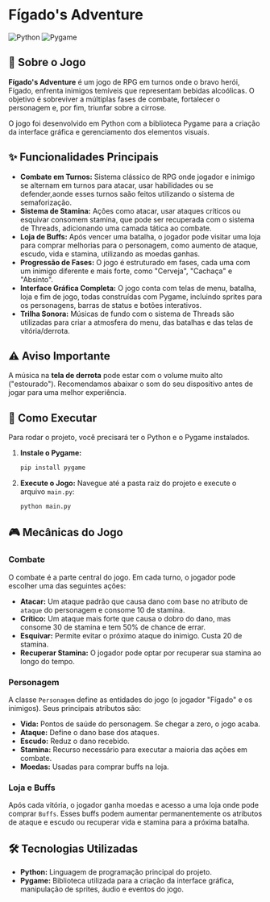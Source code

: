 # Fígado's Adventure

![Python](https://img.shields.io/badge/python-3.x-blue.svg) ![Pygame](https://img.shields.io/badge/pygame-2.x-green.svg)

## 📖 Sobre o Jogo

**Fígado's Adventure** é um jogo de RPG em turnos onde o bravo herói, Fígado, enfrenta inimigos temíveis que representam bebidas alcoólicas. O objetivo é sobreviver a múltiplas fases de combate, fortalecer o personagem e, por fim, triunfar sobre a cirrose.

O jogo foi desenvolvido em Python com a biblioteca Pygame para a criação da interface gráfica e gerenciamento dos elementos visuais.

## ✨ Funcionalidades Principais

* **Combate em Turnos:** Sistema clássico de RPG onde jogador e inimigo se alternam em turnos para atacar, usar habilidades ou se defender,aonde esses turnos saão feitos utilizando o sistema de semaforização.
* **Sistema de Stamina:** Ações como atacar, usar ataques críticos ou esquivar consomem stamina, que pode ser recuperada com o sistema de Threads, adicionando uma camada tática ao combate.
* **Loja de Buffs:** Após vencer uma batalha, o jogador pode visitar uma loja para comprar melhorias para o personagem, como aumento de ataque, escudo, vida e stamina, utilizando as moedas ganhas.
* **Progressão de Fases:** O jogo é estruturado em fases, cada uma com um inimigo diferente e mais forte, como "Cerveja", "Cachaça" e "Absinto".
* **Interface Gráfica Completa:** O jogo conta com telas de menu, batalha, loja e fim de jogo, todas construídas com Pygame, incluindo sprites para os personagens, barras de status e botões interativos.
* **Trilha Sonora:** Músicas de fundo com o sistema de Threads são utilizadas para criar a atmosfera do menu, das batalhas e das telas de vitória/derrota.

## ⚠️ Aviso Importante

A música na **tela de derrota** pode estar com o volume muito alto ("estourado"). Recomendamos abaixar o som do seu dispositivo antes de jogar para uma melhor experiência.


## 🚀 Como Executar

Para rodar o projeto, você precisará ter o Python e o Pygame instalados.

1.  **Instale o Pygame:**
    ```bash
    pip install pygame
    ```

2.  **Execute o Jogo:**
    Navegue até a pasta raiz do projeto e execute o arquivo `main.py`:
    ```bash
    python main.py
    ```

## 🎮 Mecânicas do Jogo

### Combate
O combate é a parte central do jogo. Em cada turno, o jogador pode escolher uma das seguintes ações:
* **Atacar:** Um ataque padrão que causa dano com base no atributo de `ataque` do personagem e consome 10 de stamina.
* **Crítico:** Um ataque mais forte que causa o dobro do dano, mas consome 30 de stamina e tem 50% de chance de errar.
* **Esquivar:** Permite evitar o próximo ataque do inimigo. Custa 20 de stamina.
* **Recuperar Stamina:** O jogador pode optar por recuperar sua stamina ao longo do tempo.

### Personagem
A classe `Personagem` define as entidades do jogo (o jogador "Fígado" e os inimigos). Seus principais atributos são:
* **Vida:** Pontos de saúde do personagem. Se chegar a zero, o jogo acaba.
* **Ataque:** Define o dano base dos ataques.
* **Escudo:** Reduz o dano recebido.
* **Stamina:** Recurso necessário para executar a maioria das ações em combate.
* **Moedas:** Usadas para comprar buffs na loja.

### Loja e Buffs
Após cada vitória, o jogador ganha moedas e acesso a uma loja onde pode comprar `Buffs`. Esses buffs podem aumentar permanentemente os atributos de ataque e escudo ou recuperar vida e stamina para a próxima batalha.

## 🛠️ Tecnologias Utilizadas

* **Python:** Linguagem de programação principal do projeto.
* **Pygame:** Biblioteca utilizada para a criação da interface gráfica, manipulação de sprites, áudio e eventos do jogo.

